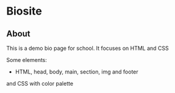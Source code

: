 # Biosite
## About
This is a demo bio page for school. It focuses on HTML and CSS

Some elements:
- HTML, head, body, main, section, img and footer

and CSS with color palette
